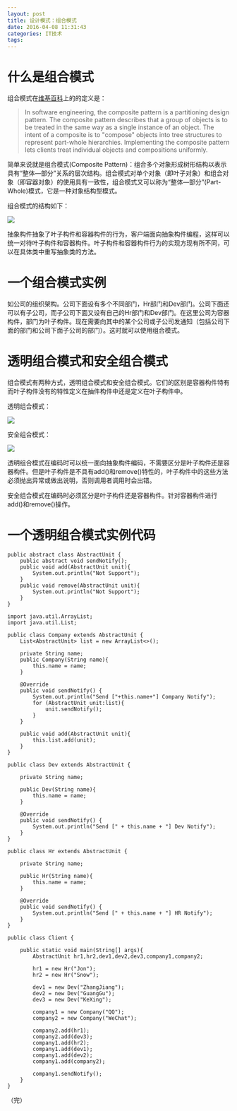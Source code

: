 ```yaml
---
layout: post
title: 设计模式：组合模式
date: 2016-04-08 11:31:43
categories: IT技术
tags:
---
```


# 什么是组合模式
组合模式在[维基百科](https://en.wikipedia.org/wiki/Composite_pattern)上的的定义是：

> In software engineering, the composite pattern is a partitioning design pattern. The composite pattern describes that a group of objects is to be treated in the same way as a single instance of an object. The intent of a composite is to "compose" objects into tree structures to represent part-whole hierarchies. Implementing the composite pattern lets clients treat individual objects and compositions uniformly.

简单来说就是组合模式(Composite Pattern)：组合多个对象形成树形结构以表示具有“整体—部分”关系的层次结构。组合模式对单个对象（即叶子对象）和组合对象（即容器对象）的使用具有一致性，组合模式又可以称为“整体—部分”(Part-Whole)模式，它是一种对象结构型模式。

组合模式的结构如下：

![](/assets/20160408/component_3.png)

抽象构件抽象了叶子构件和容器构件的行为，客户端面向抽象构件编程，这样可以统一对待叶子构件和容器构件。叶子构件和容器构件行为的实现方现有所不同，可以在具体类中重写抽象类的方法。

# 一个组合模式实例
如公司的组织架构。公司下面设有多个不同部门，Hr部门和Dev部门。公司下面还可以有子公司，而子公司下面又设有自己的Hr部门和Dev部门。在这里公司为容器构件，部门为叶子构件。现在需要向其中的某个公司或子公司发通知（包括公司下面的部门和公司下面子公司的部门）。这时就可以使用组合模式。

# 透明组合模式和安全组合模式
组合模式有两种方式，透明组合模式和安全组合模式。它们的区别是容器构件特有而叶子构件没有的特性定义在抽件构件中还是定义在叶子构件中。

透明组合模式：

![](/assets/20160408/component_1.png)

安全组合模式：

![](/assets/20160408/component_2.png)

透明组合模式在编码时可以统一面向抽象构件编码，不需要区分是叶子构件还是容器构件。但是叶子构件是不具有add()和remove()特性的，叶子构件中的这些方法必须抛出异常或做出说明，否则调用者调用时会出错。

安全组合模式在编码时必须区分是叶子构件还是容器构件。针对容器构件进行add()和remove()操作。

# 一个透明组合模式实例代码

```
public abstract class AbstractUnit {
    public abstract void sendNotify();
    public void add(AbstractUnit unit){
        System.out.println("Not Support");
    }
    public void remove(AbstractUnit unit){
        System.out.println("Not Support");
    }
}
```

```
import java.util.ArrayList;
import java.util.List;

public class Company extends AbstractUnit {
    List<AbstractUnit> list = new ArrayList<>();

    private String name;
    public Company(String name){
        this.name = name;
    }

    @Override
    public void sendNotify() {
        System.out.println("Send ["+this.name+"] Company Notify");
        for (AbstractUnit unit:list){
            unit.sendNotify();
        }
    }

    public void add(AbstractUnit unit){
        this.list.add(unit);
    }
}
```

```
public class Dev extends AbstractUnit {

    private String name;

    public Dev(String name){
        this.name = name;
    }

    @Override
    public void sendNotify() {
        System.out.println("Send [" + this.name + "] Dev Notify");
    }
}
```

```
public class Hr extends AbstractUnit {

    private String name;

    public Hr(String name){
        this.name = name;
    }

    @Override
    public void sendNotify() {
        System.out.println("Send [" + this.name + "] HR Notify");
    }
}
```

```
public class Client {

    public static void main(String[] args){
        AbstractUnit hr1,hr2,dev1,dev2,dev3,company1,company2;

        hr1 = new Hr("Jon");
        hr2 = new Hr("Snow");

        dev1 = new Dev("ZhangJiang");
        dev2 = new Dev("GuangGu");
        dev3 = new Dev("KeXing");

        company1 = new Company("QQ");
        company2 = new Company("WeChat");

        company2.add(hr1);
        company2.add(dev3);
        company1.add(hr2);
        company1.add(dev1);
        company1.add(dev2);
        company1.add(company2);

        company1.sendNotify();
    }
}
```

（完）
